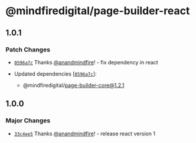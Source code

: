 # @mindfiredigital/page-builder-react

## 1.0.1

### Patch Changes

- [`0596a7c`](https://github.com/mindfiredigital/page-builder/commit/0596a7ccb88916afdb80c9293f984a5aa072c02e) Thanks [@anandmindfire](https://github.com/anandmindfire)! - fix dependency in react

- Updated dependencies [[`0596a7c`](https://github.com/mindfiredigital/page-builder/commit/0596a7ccb88916afdb80c9293f984a5aa072c02e)]:
  - @mindfiredigital/page-builder-core@1.2.1

## 1.0.0

### Major Changes

- [`33c4ee5`](https://github.com/mindfiredigital/page-builder/commit/33c4ee51911934a7228e20802a42b6dfbf7df97a) Thanks [@anandmindfire](https://github.com/anandmindfire)! - release react version 1
